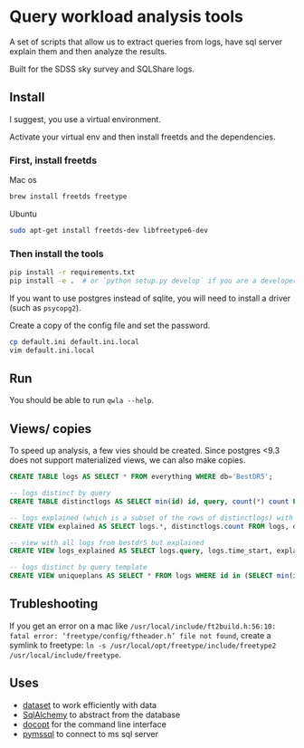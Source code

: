 # Query workload analysis tools

A set of scripts that allow us to extract queries from logs, have sql server explain them and then analyze the results.

Built for the SDSS sky survey and SQLShare logs.

## Install

I suggest, you use a virtual environment.

Activate your virtual env and then install freetds and the dependencies.

### First, install freetds

Mac os

```bash
brew install freetds freetype
```

Ubuntu

```bash
sudo apt-get install freetds-dev libfreetype6-dev
```

### Then install the tools

```bash
pip install -r requirements.txt
pip install -e .  # or `python setup.py develop` if you are a developer
```

If you want to use postgres instead of sqlite, you will need to install a driver (such as `psycopg2`).

Create a copy of the config file and set the password.

```bash
cp default.ini default.ini.local
vim default.ini.local
```

## Run

You should be able to run `qwla --help`.

## Views/ copies

To speed up analysis, a few vies should be created. Since postgres <9.3 does not support materialized views, we can also make copies.

```sql
CREATE TABLE logs AS SELECT * FROM everything WHERE db='BestDR5';

-- logs distinct by query
CREATE TABLE distinctlogs AS SELECT min(id) id, query, count(*) count FROM logs WHERE NOT error GROUP BY query;

-- logs explained (which is a subset of the rows of distinctlogs) with count from distinctlogs
CREATE VIEW explained AS SELECT logs.*, distinctlogs.count FROM logs, distinctlogs WHERE logs.has_plan AND logs.query = distinctlogs.query;

-- view with all logs from bestdr5 but explained
CREATE VIEW logs_explained AS SELECT logs.query, logs.time_start, explained.plan FROM logs, explained WHERE logs.query = explained.query;

-- logs distinct by query template
CREATE VIEW uniqueplans AS SELECT * FROM logs WHERE id in (SELECT min(id) id from explained GROUP BY simple_plan);
```


## Trubleshooting

If you get an error on a mac like `/usr/local/include/ft2build.h:56:10: fatal error: ‘freetype/config/ftheader.h’ file not found`, create a symlink to freetype: `ln -s /usr/local/opt/freetype/include/freetype2 /usr/local/include/freetype`.

## Uses

* [dataset](http://dataset.readthedocs.org/en/latest/) to work efficiently with data
* [SqlAlchemy](http://www.sqlalchemy.org/) to abstract from the database
* [docopt](http://docopt.org/) for the command line interface
* [pymssql](https://github.com/pymssql/pymssql) to connect to ms sql server
